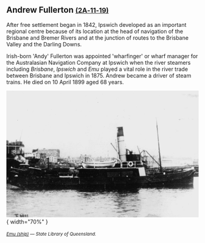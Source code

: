 ## Andrew Fullerton <small>[(2A‑11‑19)](https://brisbane.discovereverafter.com/profile/31735082 "Go to Memorial Information" )</small>

After free settlement began in 1842, Ipswich developed as an important regional centre because of its location at the head of navigation of the Brisbane and Bremer Rivers and at the junction of routes to the Brisbane Valley and the Darling Downs.

Irish-born 'Andy' Fullerton was appointed 'wharfinger' or wharf manager for the Australasian Navigation Company at Ipswich when the river steamers including *Brisbane*, *Ipswich* and *Emu* played a vital role in the river trade between Brisbane and Ipswich in 1875. Andrew became a driver of steam trains. He died on 10 April 1899 aged 68 years. 

![Emu (ship)](../assets/emu-ship.jpg){ width="70%" }  

*<small>[Emu (ship)](http://onesearch.slq.qld.gov.au/permalink/f/1upgmng/slq_alma21220199170002061) — State Library of Queensland.</small>*

